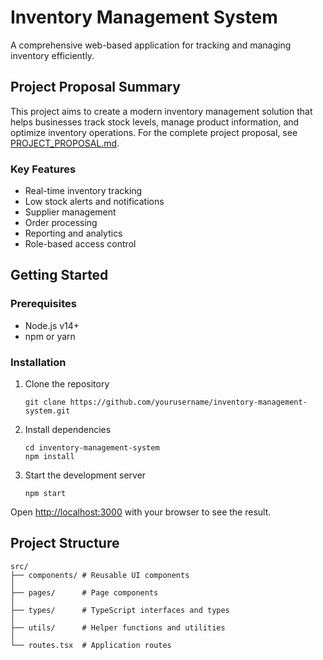 # Inventory Management System

A comprehensive web-based application for tracking and managing inventory efficiently.

## Project Proposal Summary

This project aims to create a modern inventory management solution that helps businesses track stock levels, manage product information, and optimize inventory operations. For the complete project proposal, see [PROJECT_PROPOSAL.md](./PROJECT_PROPOSAL.md).

### Key Features
- Real-time inventory tracking
- Low stock alerts and notifications
- Supplier management
- Order processing
- Reporting and analytics
- Role-based access control

## Getting Started

### Prerequisites
- Node.js v14+
- npm or yarn

### Installation
1. Clone the repository
   ```
   git clone https://github.com/yourusername/inventory-management-system.git
   ```

2. Install dependencies
   ```
   cd inventory-management-system
   npm install
   ```

3. Start the development server
   ```
   npm start
   ```

Open [http://localhost:3000](http://localhost:3000) with your browser to see the result.

## Project Structure

```
src/
├── components/ # Reusable UI components
│
├── pages/      # Page components
│
├── types/      # TypeScript interfaces and types
│
├── utils/      # Helper functions and utilities
│
└── routes.tsx  # Application routes

```

